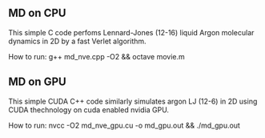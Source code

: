 MD on CPU
---------
This simple C code perfoms Lennard-Jones (12-16) liquid Argon molecular dynamics in 2D by a fast Verlet algorithm.

How to run:
g++ md_nve.cpp -O2 && octave movie.m  


MD on GPU
---------
This simple CUDA C++ code similarly simulates argon LJ (12-6) in 2D using CUDA thechnology on cuda enabled nvidia GPU.

How to run:
nvcc -O2 md_nve_gpu.cu -o md_gpu.out && ./md_gpu.out
